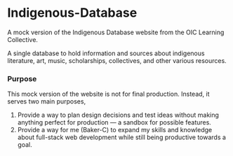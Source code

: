 # Indigenous-Database
A mock version of the Indigenous Database website from the OIC Learning Collective.

A single database to hold information and sources about indigenous literature, art, music, scholarships, collectives, and other various resources.
### Purpose
This mock version of the website is not for final production. Instead, it serves two main purposes, 
1) Provide a way to plan design decisions and test ideas without making anything perfect for production — a sandbox for possible features.
2) Provide a way for me (Baker-C) to expand my skills and knowledge about full-stack web development while still being productive towards a goal.

